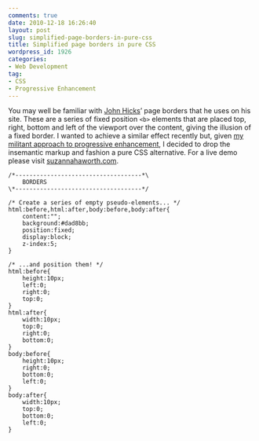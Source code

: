 ```yaml
---
comments: true
date: 2010-12-18 16:26:40
layout: post
slug: simplified-page-borders-in-pure-css
title: Simplified page borders in pure CSS
wordpress_id: 1926
categories:
- Web Development
tag:
- CSS
- Progressive Enhancement
---
```


You may well be familiar with [John Hicks](http://hicksdesign.co.uk/)’ page
borders that he uses on his site. These are a series of fixed position `<b>`
elements that are placed top, right, bottom and left of the viewport over the
content, giving the illusion of a fixed border. I wanted to achieve a similar
effect recently but, given [my militant approach to progressive enhancement](/2010/12/the-implementation-appreciation-rule/),
I decided to drop the insemantic markup and fashion a pure CSS alternative. For
a live demo please visit [suzannahaworth.com](http://suzannahaworth.com/).

<pre><code><span class="code-comment">/*------------------------------------*\
    BORDERS
\*------------------------------------*/</span>

<span class="code-comment">/* Create a series of empty pseudo-elements... */</span>
html:before,html:after,body:before,body:after{
    content:"";
    background:#dad8bb;
    position:fixed;
    display:block;
    z-index:5;
}

<span class="code-comment">/* ...and position them! */</span>
html:before{
    height:10px;
    left:0;
    right:0;
    top:0;
}
html:after{
    width:10px;
    top:0;
    right:0;
    bottom:0;
}
body:before{
    height:10px;
    right:0;
    bottom:0;
    left:0;
}
body:after{
    width:10px;
    top:0;
    bottom:0;
    left:0;
}</code></pre>
